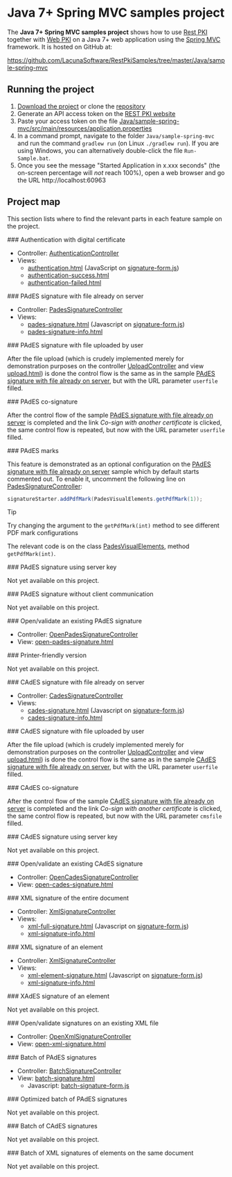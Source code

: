 ﻿# Java 7+ Spring MVC samples project

The **Java 7+ Spring MVC samples project** shows how to use [Rest PKI](../index.md) together with [Web PKI](../../web-pki/index.md)
on a Java 7+ web application using the [Spring MVC](http://spring.io/) framework. It is hosted on GitHub at:

https://github.com/LacunaSoftware/RestPkiSamples/tree/master/Java/sample-spring-mvc

## Running the project

1. [Download the project](https://github.com/LacunaSoftware/RestPkiSamples/archive/master.zip) or clone the [repository](https://github.com/LacunaSoftware/RestPkiSamples.git)
1. Generate an API access token on the [REST PKI website](https://pki.rest/)
1. Paste your access token on the file [Java/sample-spring-mvc/src/main/resources/application.properties](https://github.com/LacunaSoftware/RestPkiSamples/blob/master/Java/sample-spring-mvc/src/main/resources/application.properties#L27-L30)
1. In a command prompt, navigate to the folder `Java/sample-spring-mvc` and run the command
   `gradlew run` (on Linux `./gradlew run`). If you are using Windows, you can alternatively
   double-click the file `Run-Sample.bat`.
1. Once you see the message "Started Application in x.xxx seconds" (the on-screen percentage
   will *not* reach 100%), open a web browser and go the URL http://localhost:60963

## Project map

This section lists where to find the relevant parts in each feature sample on the project.

<a name="auth" />
### Authentication with digital certificate

* Controller: [AuthenticationController](https://github.com/LacunaSoftware/RestPkiSamples/blob/master/Java/sample-spring-mvc/src/main/java/sample/controller/AuthenticationController.java)
* Views:
  * [authentication.html](https://github.com/LacunaSoftware/RestPkiSamples/blob/master/Java/sample-spring-mvc/src/main/resources/templates/authentication.html)
    (JavaScript on [signature-form.js](https://github.com/LacunaSoftware/RestPkiSamples/blob/master/Java/sample-spring-mvc/src/main/resources/static/js/signature-form.js))
  * [authentication-success.html](https://github.com/LacunaSoftware/RestPkiSamples/blob/master/Java/sample-spring-mvc/src/main/resources/templates/authentication-success.html)
  * [authentication-failed.html](https://github.com/LacunaSoftware/RestPkiSamples/blob/master/Java/sample-spring-mvc/src/main/resources/templates/authentication-failed.html)

<a name="pades" />
### PAdES signature with file already on server

* Controller: [PadesSignatureController](https://github.com/LacunaSoftware/RestPkiSamples/blob/master/Java/sample-spring-mvc/src/main/java/sample/controller/PadesSignatureController.java)
* Views:
  * [pades-signature.html](https://github.com/LacunaSoftware/RestPkiSamples/blob/master/Java/sample-spring-mvc/src/main/resources/templates/pades-signature.html)
    (Javascript on [signature-form.js](https://github.com/LacunaSoftware/RestPkiSamples/blob/master/Java/sample-spring-mvc/src/main/resources/static/js/signature-form.js))
  * [pades-signature-info.html](https://github.com/LacunaSoftware/RestPkiSamples/blob/master/Java/sample-spring-mvc/src/main/resources/templates/pades-signature-info.html)

<a name="pades-upload" />
### PAdES signature with file uploaded by user

After the file upload (which is crudely implemented merely for demonstration purposes on the controller
[UploadController](https://github.com/LacunaSoftware/RestPkiSamples/blob/master/Java/sample-spring-mvc/src/main/java/sample/controller/UploadController.java)
and view
[upload.html](https://github.com/LacunaSoftware/RestPkiSamples/blob/master/Java/sample-spring-mvc/src/main/resources/templates/upload.html))
is done the control flow is the same as in the sample [PAdES signature with file already on server](#pades), but with the URL parameter `userfile` filled.

<a name="pades-cosign" />
### PAdES co-signature

After the control flow of the sample [PAdES signature with file already on server](#pades) is completed and the link *Co-sign with another certificate* is clicked, the
same control flow is repeated, but now with the URL parameter `userfile` filled.

<a name="pdf-marks" />
### PAdES marks

This feature is demonstrated as an optional configuration on the [PAdES signature with file already on server](#pades)
sample which by default starts commented out. To enable it, uncomment the following line on
[PadesSignatureController](https://github.com/LacunaSoftware/RestPkiSamples/blob/master/Java/sample-spring-mvc/src/main/java/sample/controller/PadesSignatureController.java):

```java
signatureStarter.addPdfMark(PadesVisualElements.getPdfMark(1));
```

> [!TIP]
> Try changing the argument to the `getPdfMark(int)` method to see different PDF mark configurations

The relevant code is on the class [PadesVisualElements](https://github.com/LacunaSoftware/RestPkiSamples/blob/master/Java/sample-spring-mvc/src/main/java/sample/controller/util/PadesVisualElements.java), method `getPdfMark(int)`.

<a name="pades-server" />
### PAdES signature using server key

Not yet available on this project.

<a name="pades-wo-client" />
### PAdES signature without client communication

Not yet available on this project.

<a name="open-pades" />
### Open/validate an existing PAdES signature

* Controller: [OpenPadesSignatureController](https://github.com/LacunaSoftware/RestPkiSamples/blob/master/Java/sample-spring-mvc/src/main/java/sample/controller/OpenPadesSignatureController.java)
* View: [open-pades-signature.html](https://github.com/LacunaSoftware/RestPkiSamples/blob/master/Java/sample-spring-mvc/src/main/resources/templates/open-pades-signature.html)

<a name="print" />
### Printer-friendly version

Not yet available on this project.

<a name="cades" />
### CAdES signature with file already on server

* Controller: [CadesSignatureController](https://github.com/LacunaSoftware/RestPkiSamples/blob/master/Java/sample-spring-mvc/src/main/java/sample/controller/CadesSignatureController.java)
* Views:
  * [cades-signature.html](https://github.com/LacunaSoftware/RestPkiSamples/blob/master/Java/sample-spring-mvc/src/main/resources/templates/cades-signature.html)
  (Javascript on [signature-form.js](https://github.com/LacunaSoftware/RestPkiSamples/blob/master/Java/sample-spring-mvc/src/main/resources/static/js/signature-form.js))
  * [cades-signature-info.html](https://github.com/LacunaSoftware/RestPkiSamples/blob/master/Java/sample-spring-mvc/src/main/resources/templates/cades-signature-info.html)

<a name="cades-upload" />
### CAdES signature with file uploaded by user

After the file upload (which is crudely implemented merely for demonstration purposes on the controller
[UploadController](https://github.com/LacunaSoftware/RestPkiSamples/blob/master/Java/sample-spring-mvc/src/main/java/sample/controller/UploadController.java)
and view
[upload.html](https://github.com/LacunaSoftware/RestPkiSamples/blob/master/Java/sample-spring-mvc/src/main/resources/templates/upload.html))
is done the control flow is the same as in the sample [CAdES signature with file already on server](#cades), but with the URL parameter `userfile` filled.

<a name="cades-cosign" />
### CAdES co-signature

After the control flow of the sample [CAdES signature with file already on server](#cades) is completed and the link *Co-sign with another certificate* is clicked, the
same control flow is repeated, but now with the URL parameter `cmsfile` filled.

<a name="cades-server" />
### CAdES signature using server key

Not yet available on this project.

<a name="open-cades" />
### Open/validate an existing CAdES signature

* Controller: [OpenCadesSignatureController](https://github.com/LacunaSoftware/RestPkiSamples/blob/master/Java/sample-spring-mvc/src/main/java/sample/controller/OpenCadesSignatureController.java)
* View: [open-cades-signature.html](https://github.com/LacunaSoftware/RestPkiSamples/blob/master/Java/sample-spring-mvc/src/main/resources/templates/open-cades-signature.html)

<a name="xml-full" />
### XML signature of the entire document

* Controller: [XmlSignatureController](https://github.com/LacunaSoftware/RestPkiSamples/blob/master/Java/sample-spring-mvc/src/main/java/sample/controller/XmlSignatureController.java)
* Views:
  * [xml-full-signature.html](https://github.com/LacunaSoftware/RestPkiSamples/blob/master/Java/sample-spring-mvc/src/main/resources/templates/xml-full-signature.html)
  (Javascript on [signature-form.js](https://github.com/LacunaSoftware/RestPkiSamples/blob/master/Java/sample-spring-mvc/src/main/resources/static/js/signature-form.js))
  * [xml-signature-info.html](https://github.com/LacunaSoftware/RestPkiSamples/blob/master/Java/sample-spring-mvc/src/main/resources/templates/xml-signature-info.html)

<a name="xml-element" />
### XML signature of an element

* Controller: [XmlSignatureController](https://github.com/LacunaSoftware/RestPkiSamples/blob/master/Java/sample-spring-mvc/src/main/java/sample/controller/XmlSignatureController.java)
* Views:
  * [xml-element-signature.html](https://github.com/LacunaSoftware/RestPkiSamples/blob/master/Java/sample-spring-mvc/src/main/resources/templates/xml-element-signature.html)
  (Javascript on [signature-form.js](https://github.com/LacunaSoftware/RestPkiSamples/blob/master/Java/sample-spring-mvc/src/main/resources/static/js/signature-form.js))
  * [xml-signature-info.html](https://github.com/LacunaSoftware/RestPkiSamples/blob/master/Java/sample-spring-mvc/src/main/resources/templates/xml-signature-info.html)

<a name="xades-element" />
### XAdES signature of an element

Not yet available on this project.

<a name="open-xml" />
### Open/validate signatures on an existing XML file

* Controller: [OpenXmlSignatureController](https://github.com/LacunaSoftware/RestPkiSamples/blob/master/Java/sample-spring-mvc/src/main/java/sample/controller/OpenXmlSignatureController.java)
* View: [open-xml-signature.html](https://github.com/LacunaSoftware/RestPkiSamples/blob/master/Java/sample-spring-mvc/src/main/resources/templates/open-xml-signature.html)

<a name="batch" />
### Batch of PAdES signatures

* Controller: [BatchSignatureController](https://github.com/LacunaSoftware/RestPkiSamples/blob/master/Java/sample-spring-mvc/src/main/java/sample/controller/BatchSignatureController.java)
* View: [batch-signature.html](https://github.com/LacunaSoftware/RestPkiSamples/blob/master/Java/sample-spring-mvc/src/main/resources/templates/batch-signature.html)
  * Javascript: [batch-signature-form.js](https://github.com/LacunaSoftware/RestPkiSamples/blob/master/Java/sample-spring-mvc/src/main/resources/static/js/batch-signature-form.js)

<a name="batch-optimized" />
### Optimized batch of PAdES signatures

Not yet available on this project.

<a name="batch-cades" />
### Batch of CAdES signatures

Not yet available on this project.

<a name="batch-xml-element" />
### Batch of XML signatures of elements on the same document

Not yet available on this project.
